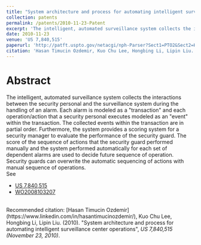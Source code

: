 ```yaml
---
title: "System architecture and process for automating intelligent surveillance center operations"
collection: patents
permalink: /patents/2010-11-23-Patent
excerpt: 'The intelligent, automated surveillance system collects the interactions between the security personal and the surveillance system during the handling of an alarm.'
date: 2010-11-23
venue: 'US 7,840,515'
paperurl: 'http://patft.uspto.gov/netacgi/nph-Parser?Sect1=PTO2&Sect2=HITOFF&p=1&u=%2Fnetahtml%2FPTO%2Fsearch-bool.html&r=1&f=G&l=50&co1=AND&d=PTXT&s1=7,840,515.PN.&OS=PN/7,840,515&RS=PN/7,840,515'
citation: 'Hasan Timucin Ozdemir, Kuo Chu Lee, Hongbing Li, Lipin Liu. (2010). &quot;System architecture and process for automating intelligent surveillance center operations&quot;, <i>US 7,840,515 (November 23, 2010)</i>.'
---
```


Abstract
========
The intelligent, automated surveillance system collects the interactions between the security personal and the surveillance system during the handling of an alarm.
Each alarm is modeled as a "transaction" and each operation/action that a security personal executes modeled as an "event" within the transaction.
The collected events within the transaction are in partial order. Furthermore, the system provides a scoring system for a security manager to evaluate the performance of the security guard.
The score of the sequence of actions that the security guard performed manually and the system performed automatically for each set of dependent alarms are used to decide future sequence of operation. 
Security guards can overwrite the automatic sequencing of actions with manual sequence of operations.
<br>
See
- [US 7,840,515](http://patft.uspto.gov/netacgi/nph-Parser?Sect1=PTO2&Sect2=HITOFF&p=1&u=%2Fnetahtml%2FPTO%2Fsearch-bool.html&r=1&f=G&l=50&co1=AND&d=PTXT&s1=7,840,515.PN.&OS=PN/7,840,515&RS=PN/7,840,515)
- [WO2008103207](https://patentscope.wipo.int/search/en/detail.jsf?docId=WO2008103207&recNum=2&office=&queryString=FP%3A%28ozedmir%29&prevFilter=&sortOption=Pub+Date+Desc&maxRec=4)

<br>
Recommended citation: [Hasan Timucin Ozdemir](https://www.linkedin.com/in/hasantimucinozdemir/), Kuo Chu Lee, Hongbing Li, Lipin Liu. (2010). "System architecture and process for automating intelligent surveillance center operations", <i>US 7,840,515 (November 23, 2010)</i>. 
